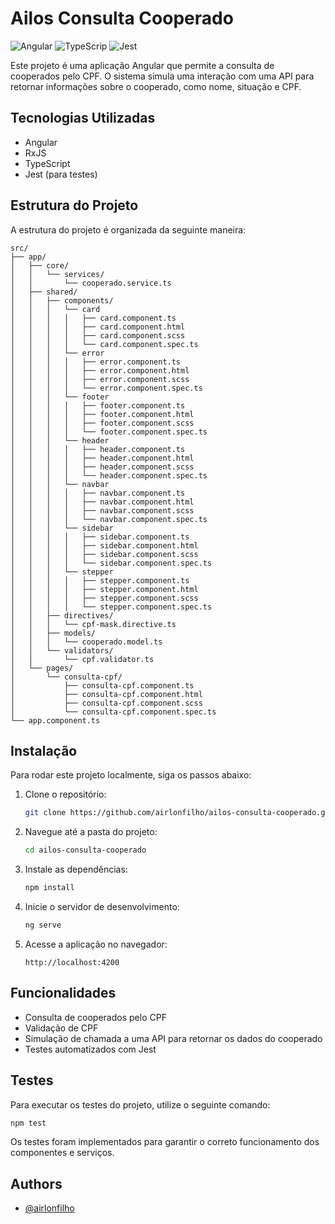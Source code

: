 # Ailos Consulta Cooperado

![Angular](https://img.shields.io/badge/Angular-15-green?style=plastic&logo=angular)
![TypeScrip](https://img.shields.io/badge/TypeScript-v4-green?style=plastic&logo=typescript)
![Jest](https://img.shields.io/badge/Jest-v29-green?style=plastic&logo=jest)

Este projeto é uma aplicação Angular que permite a consulta de cooperados pelo CPF. O sistema simula uma interação com uma API para retornar informações sobre o cooperado, como nome, situação e CPF.

## Tecnologias Utilizadas

- Angular
- RxJS
- TypeScript
- Jest (para testes)

## Estrutura do Projeto

A estrutura do projeto é organizada da seguinte maneira:

```
src/
├── app/
│   ├── core/
│   │   └── services/
│   │       └── cooperado.service.ts
│   ├── shared/
│   │   ├── components/
│   │   │   └── card
│   │   │   │   ├── card.component.ts
│   │   │   │   ├── card.component.html
│   │   │   │   ├── card.component.scss
│   │   │   │   └── card.component.spec.ts
│   │   │   └── error
│   │   │   │   ├── error.component.ts
│   │   │   │   ├── error.component.html
│   │   │   │   ├── error.component.scss
│   │   │   │   └── error.component.spec.ts
│   │   │   └── footer
│   │   │   │   ├── footer.component.ts
│   │   │   │   ├── footer.component.html
│   │   │   │   ├── footer.component.scss
│   │   │   │   └── footer.component.spec.ts
│   │   │   └── header
│   │   │   │   ├── header.component.ts
│   │   │   │   ├── header.component.html
│   │   │   │   ├── header.component.scss
│   │   │   │   └── header.component.spec.ts
│   │   │   └── navbar
│   │   │   │   ├── navbar.component.ts
│   │   │   │   ├── navbar.component.html
│   │   │   │   ├── navbar.component.scss
│   │   │   │   └── navbar.component.spec.ts
│   │   │   └── sidebar
│   │   │   │   ├── sidebar.component.ts
│   │   │   │   ├── sidebar.component.html
│   │   │   │   ├── sidebar.component.scss
│   │   │   │   └── sidebar.component.spec.ts
│   │   │   └── stepper
│   │   │   │   ├── stepper.component.ts
│   │   │   │   ├── stepper.component.html
│   │   │   │   ├── stepper.component.scss
│   │   │   │   └── stepper.component.spec.ts
│   │   ├── directives/
│   │   │   └── cpf-mask.directive.ts
│   │   ├── models/
│   │   │   └── cooperado.model.ts
│   │   └── validators/
│   │       └── cpf.validator.ts
│   └── pages/
│       └── consulta-cpf/
│           ├── consulta-cpf.component.ts
│           ├── consulta-cpf.component.html
│           ├── consulta-cpf.component.scss
│           └── consulta-cpf.component.spec.ts
└── app.component.ts
```

## Instalação

Para rodar este projeto localmente, siga os passos abaixo:

1. Clone o repositório:
   ```bash
   git clone https://github.com/airlonfilho/ailos-consulta-cooperado.git
   ```

2. Navegue até a pasta do projeto:
   ```bash
   cd ailos-consulta-cooperado
   ```

3. Instale as dependências:
   ```bash
   npm install
   ```

4. Inicie o servidor de desenvolvimento:
   ```bash
   ng serve
   ```

5. Acesse a aplicação no navegador:
   ```
   http://localhost:4200
   ```

## Funcionalidades

- Consulta de cooperados pelo CPF
- Validação de CPF
- Simulação de chamada a uma API para retornar os dados do cooperado
- Testes automatizados com Jest

## Testes

Para executar os testes do projeto, utilize o seguinte comando:

```bash
npm test
```

Os testes foram implementados para garantir o correto funcionamento dos componentes e serviços.

## Authors

- [@airlonfilho](https://www.github.com/airlonfilho)
